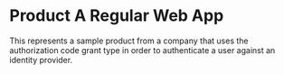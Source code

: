 # Product A Regular Web App

This represents a sample product from a company that uses the authorization code grant type in order to authenticate a user against an identity provider.
